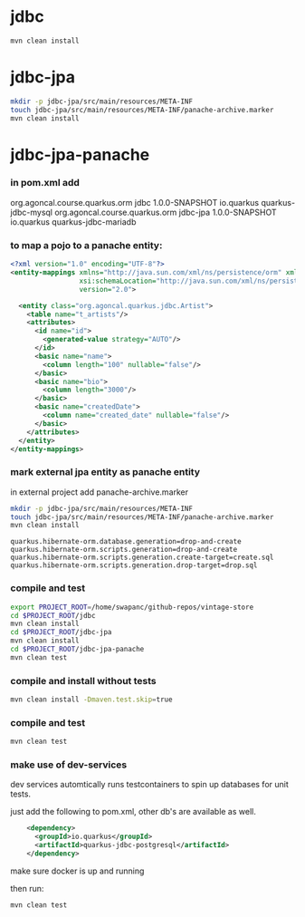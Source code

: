# jdbc

```bash
mvn clean install
```

# jdbc-jpa

```bash
mkdir -p jdbc-jpa/src/main/resources/META-INF
touch jdbc-jpa/src/main/resources/META-INF/panache-archive.marker
mvn clean install
```

# jdbc-jpa-panache

### in pom.xml add 

<dependency>
      <groupId>org.agoncal.course.quarkus.orm</groupId>
      <artifactId>jdbc</artifactId>
      <version>1.0.0-SNAPSHOT</version>
      <exclusions>
        <exclusion>
          <groupId>io.quarkus</groupId>
          <artifactId>quarkus-jdbc-mysql</artifactId>
        </exclusion>
      </exclusions>
</dependency>
<dependency>
      <groupId>org.agoncal.course.quarkus.orm</groupId>
      <artifactId>jdbc-jpa</artifactId>
      <version>1.0.0-SNAPSHOT</version>
      <exclusions>
        <exclusion>
          <groupId>io.quarkus</groupId>
          <artifactId>quarkus-jdbc-mariadb</artifactId>
        </exclusion>
      </exclusions>
</dependency>

### to map a pojo to a panache entity:

```xml
<?xml version="1.0" encoding="UTF-8"?>
<entity-mappings xmlns="http://java.sun.com/xml/ns/persistence/orm" xmlns:xsi="http://www.w3.org/2001/XMLSchema-instance"
                 xsi:schemaLocation="http://java.sun.com/xml/ns/persistence/orm http://java.sun.com/xml/ns/persistence/orm_2_0.xsd"
                 version="2.0">

  <entity class="org.agoncal.quarkus.jdbc.Artist">
    <table name="t_artists"/>
    <attributes>
      <id name="id">
        <generated-value strategy="AUTO"/>
      </id>
      <basic name="name">
        <column length="100" nullable="false"/>
      </basic>
      <basic name="bio">
        <column length="3000"/>
      </basic>
      <basic name="createdDate">
        <column name="created_date" nullable="false"/>
      </basic>
    </attributes>
  </entity>
</entity-mappings>
```

### mark external jpa entity as panache entity

in external project add panache-archive.marker

```bash
mkdir -p jdbc-jpa/src/main/resources/META-INF
touch jdbc-jpa/src/main/resources/META-INF/panache-archive.marker
mvn clean install
```

```properties
quarkus.hibernate-orm.database.generation=drop-and-create
quarkus.hibernate-orm.scripts.generation=drop-and-create
quarkus.hibernate-orm.scripts.generation.create-target=create.sql
quarkus.hibernate-orm.scripts.generation.drop-target=drop.sql
```

### compile and test

```bash
export PROJECT_ROOT=/home/swapanc/github-repos/vintage-store
cd $PROJECT_ROOT/jdbc 
mvn clean install
cd $PROJECT_ROOT/jdbc-jpa
mvn clean install
cd $PROJECT_ROOT/jdbc-jpa-panache
mvn clean test
```

### compile and install without tests

```bash
mvn clean install -Dmaven.test.skip=true
```

### compile and test

```bash
mvn clean test
```

### make use of dev-services

dev services automtically runs testcontainers to spin up databases for unit tests. 

just add the following to pom.xml, other db's are available as well. 

```xml
    <dependency>
      <groupId>io.quarkus</groupId>
      <artifactId>quarkus-jdbc-postgresql</artifactId>
    </dependency>
```

make sure docker is up and running

then run:

```bash
mvn clean test
```